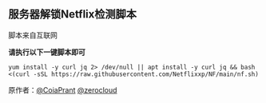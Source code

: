 **服务器解锁Netflix检测脚本**
----------------

脚本来自互联网

**请执行以下一键脚本即可**

    yum install -y curl jq 2> /dev/null || apt install -y curl jq && bash <(curl -sSL https://raw.githubusercontent.com/Netflixxp/NF/main/nf.sh)


原作者：[@CoiaPrant][1] [@zerocloud][2]


  [1]: https://t.me/CoiaPrant
  [2]: https://t.me/zerocloud
